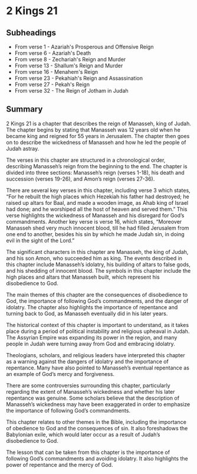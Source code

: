 # 2 Kings 21

## Subheadings

* From verse 1 - Azariah's Prosperous and Offensive Reign
* From verse 6 - Azariah's Death
* From verse 8 - Zechariah's Reign and Murder
* From verse 13 - Shallum's Reign and Murder
* From verse 16 - Menahem's Reign
* From verse 23 - Pekahiah's Reign and Assassination
* From verse 27 - Pekah's Reign
* From verse 32 - The Reign of Jotham in Judah

## Summary

2 Kings 21 is a chapter that describes the reign of Manasseh, king of Judah. The chapter begins by stating that Manasseh was 12 years old when he became king and reigned for 55 years in Jerusalem. The chapter then goes on to describe the wickedness of Manasseh and how he led the people of Judah astray.

The verses in this chapter are structured in a chronological order, describing Manasseh’s reign from the beginning to the end. The chapter is divided into three sections: Manasseh’s reign (verses 1-18), his death and succession (verses 19-26), and Amon’s reign (verses 27-36).

There are several key verses in this chapter, including verse 3 which states, “For he rebuilt the high places which Hezekiah his father had destroyed; he raised up altars for Baal, and made a wooden image, as Ahab king of Israel had done; and he worshiped all the host of heaven and served them.” This verse highlights the wickedness of Manasseh and his disregard for God’s commandments. Another key verse is verse 16, which states, “Moreover Manasseh shed very much innocent blood, till he had filled Jerusalem from one end to another, besides his sin by which he made Judah sin, in doing evil in the sight of the Lord.”

The significant characters in this chapter are Manasseh, the king of Judah, and his son Amon, who succeeded him as king. The events described in this chapter include Manasseh’s idolatry, his building of altars to false gods, and his shedding of innocent blood. The symbols in this chapter include the high places and altars that Manasseh built, which represent his disobedience to God.

The main themes of this chapter are the consequences of disobedience to God, the importance of following God’s commandments, and the danger of idolatry. The chapter also highlights the importance of repentance and turning back to God, as Manasseh eventually did in his later years.

The historical context of this chapter is important to understand, as it takes place during a period of political instability and religious upheaval in Judah. The Assyrian Empire was expanding its power in the region, and many people in Judah were turning away from God and embracing idolatry.

Theologians, scholars, and religious leaders have interpreted this chapter as a warning against the dangers of idolatry and the importance of repentance. Many have also pointed to Manasseh’s eventual repentance as an example of God’s mercy and forgiveness.

There are some controversies surrounding this chapter, particularly regarding the extent of Manasseh’s wickedness and whether his later repentance was genuine. Some scholars believe that the description of Manasseh’s wickedness may have been exaggerated in order to emphasize the importance of following God’s commandments.

This chapter relates to other themes in the Bible, including the importance of obedience to God and the consequences of sin. It also foreshadows the Babylonian exile, which would later occur as a result of Judah’s disobedience to God.

The lesson that can be taken from this chapter is the importance of following God’s commandments and avoiding idolatry. It also highlights the power of repentance and the mercy of God.